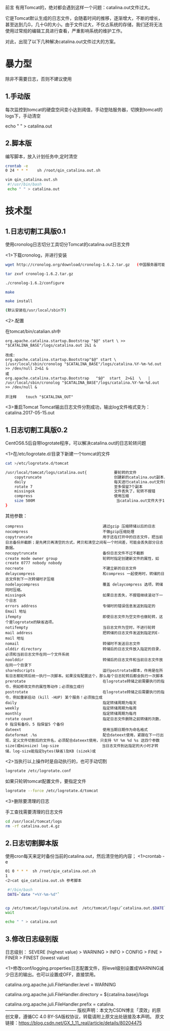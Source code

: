 前言
有用Tomcat的，绝对都会遇到这样一个问题：catalina.out文件过大。

它是Tomcat默认生成的日志文件，会随着时间的推移，逐渐增大，不断的增长，甚至达到几G，几十G的大小。由于文件过大，不仅占系统的存储，我们还将无法使用过常规的编辑工具进行查看，严重影响系统的维护工作。

对此，出现了以下几种解决catalina.out文件过大的方案。

# 暴力型
除非不需要日志，否则不建议使用

## 1.手动版
每次监控到tomcat的硬盘空间变小达到阈值，手动登陆服务器，切换到tomcat的logs下，手动清空

echo " "  > catalina.out

## 2.脚本版
编写脚本，放入计划任务中,定时清空

```sh
crontab -e 
0 24 * * *    sh /root/qin_catalina.out.sh

vim qin_catalina.out.sh
 #!/usr/bin/bash 
 echo " " > catalina.out
```
# 技术型
## 1.日志切割工具版0.1

使用cronolog日志切分工具切分Tomcat的catalina.out日志文件

<1>下载cronolog，并进行安装

```sh
wget http://cronolog.org/download/cronolog-1.6.2.tar.gz   (中国服务器可能无法下载或下载缓慢，可先下载到境外服务器上)

tar zxvf cronolog-1.6.2.tar.gz

./cronolog-1.6.2/configure

make

make install

(默认安装在/usr/local/sbin下)
```
<2>.配置

在tomcat/bin/catalian.sh中

```
org.apache.catalina.startup.Bootstrap "$@" start \ >> "$CATALINA_BASE"/logs/catalina.out 2&1 &

改成:
org.apache.catalina.startup.Bootstrap"$@" start \ |/usr/local/sbin/cronolog "$CATALINA_BASE"/logs/catalina.%Y-%m-%d.out >> /dev/null 2>&1 &
或
org.apache.catalina.startup.Bootstrap   "$@"  start  2>&1  \   |  /usr/local/sbin/cronolog "$CATALINA_BASE"/logs/catalina.%Y-%m-%d.out >> /dev/null & 

并注释    touch "$CATALINA_OUT"  
```

<3>重启Tomcat
Tomcat输出日志文件分割成功，输出log文件格式变为：catalina.2017-05-15.out

## 1.日志切割工具版0.2

CentOS6.5后自带logrotate程序，可以解决catalina.out的日志轮转问题

<1>在/etc/logrotate.d/目录下新建一个tomcat的文件

```sh
cat >/etc/logrotate.d/tomcat 

/usr/local/tomcat/logs/catalina.out{            要轮转的文件
    copytruncate                                创建新的catalina.out副本，截断源catalina.out文件
    daily                                       每天进行catalina.out文件的轮转
    rotate 7                                    至多保留7个副本
    missingok                                   文件丢失了，轮转不报错
    compress                                    使用压缩
    size 500M                                    当catalina.out文件大于16MB，就轮转
}
```

其他参数：

```
compress                                   通过gzip 压缩转储以后的日志
nocompress                                 不做gzip压缩处理
copytruncate                               用于还在打开中的日志文件，把当前日志备份并截断；是先拷贝再清空的方式，拷贝和清空之间有一个时间差，可能会丢失部分日志数据。
nocopytruncate                             备份日志文件不过不截断
create mode owner group                    轮转时指定创建新文件的属性，如create 0777 nobody nobody
nocreate                                   不建立新的日志文件
delaycompress                              和compress 一起使用时，转储的日志文件到下一次转储时才压缩
nodelaycompress                            覆盖 delaycompress 选项，转储同时压缩。
missingok                                  如果日志丢失，不报错继续滚动下一个日志
errors address                             专储时的错误信息发送到指定的Email 地址
ifempty                                    即使日志文件为空文件也做轮转，这个是logrotate的缺省选项。
notifempty                                 当日志文件为空时，不进行轮转
mail address                               把转储的日志文件发送到指定的E-mail 地址
nomail                                     转储时不发送日志文件
olddir directory                           转储后的日志文件放入指定的目录，必须和当前日志文件在同一个文件系统
noolddir                                   转储后的日志文件和当前日志文件放在同一个目录下
sharedscripts                              运行postrotate脚本，作用是在所有日志都轮转后统一执行一次脚本。如果没有配置这个，那么每个日志轮转后都会执行一次脚本
prerotate                                  在logrotate转储之前需要执行的指令，例如修改文件的属性等动作；必须独立成行
postrotate                                 在logrotate转储之后需要执行的指令，例如重新启动 (kill -HUP) 某个服务！必须独立成
daily                                      指定转储周期为每天
weekly                                     指定转储周期为每周
monthly                                    指定转储周期为每月
rotate count                               指定日志文件删除之前转储的次数，0 指没有备份，5 指保留5 个备份
dateext                                    使用当期日期作为命名格式
dateformat .%s                             配合dateext使用，紧跟在下一行出现，定义文件切割后的文件名，必须配合dateext使用，只支持 %Y %m %d %s 这四个参数
size(或minsize) log-size                   当日志文件到达指定的大小时才转储，log-size能指定bytes(缺省)及KB (sizek)或
```

<2>当执行以上操作时是自动执行的，也可手动切割

```sh
logrotate /etc/logrotate.conf
```

如果只轮转tomcat配置文件，要指定文件

```sh
logrotate --force /etc/logrotate.d/tomcat
```

<3>删除要清理的日志

手工查找需要清理的日志文件

```sh
cd /usr/local/tomcat/logs
rm -rf catalina.out.4.gz
```

## 2.日志切割脚本版

使用cron每天来定时备份当前的catalina.out，然后清空他的内容；
<1>crontab -e

```sh
01 0 * * *  sh /root/qie_catalina.out.sh
1
<2>cat qie_catalina.out.sh 参考脚本

 #!/bin/bash 
 DATE=`date "+%Y-%m-%d"`


cp /etc/tomcat/logs/catalina.out  /etc/tomcat/logs/`catalina.out.$DATE`
wait

echo " " > catalina.out
```
## 3.修改日志级别版

日志级别：
SEVERE (highest value) > WARNING > INFO > CONFIG > FINE > FINER > FINEST (lowest value)

<1>修改conf/logging.properties日志配置文件，将level级别设置成WARNING减少日志的输出。也可以设置成OFF，直接禁用。

catalina.org.apache.juli.FileHandler.level = WARNING

catalina.org.apache.juli.FileHandler.directory = ${catalina.base}/logs

catalina.org.apache.juli.FileHandler.prefix = catalina.
————————————————
版权声明：本文为CSDN博主「漠效」的原创文章，遵循CC 4.0 BY-SA版权协议，转载请附上原文出处链接及本声明。
原文链接：https://blog.csdn.net/GX_1_11_real/article/details/80204475